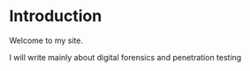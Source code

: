 # Introduction

Welcome to my site.

I will write mainly about digital forensics and penetration testing